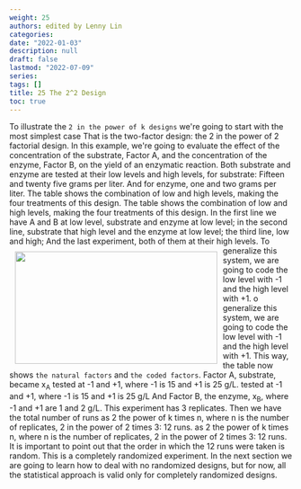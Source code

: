 ```yaml
---
weight: 25
authors: edited by Lenny Lin
categories: 
date: "2022-01-03"
description: null
draft: false
lastmod: "2022-07-09"
series: 
tags: []
title: 25 The 2^2 Design
toc: true
---
```





<!--more-->

To illustrate the `2 in the power of k designs` we're going to start with the most simplest case That is the two-factor design: the 2 in the power of 2 factorial design. In this example, we're going to evaluate the effect of the concentration of the substrate, Factor A, and the concentration of the enzyme, Factor B, on the yield of an enzymatic reaction. Both substrate and enzyme are tested at their low levels and high levels, for substrate: Fifteen and twenty five grams per liter. And for enzyme, one and two grams per liter. The table shows the combination of low and high levels, making the four treatments of this design. The table shows the combination of low and high levels, making the four treatments of this design. In the first line we have A and B at low level, substrate and enzyme at low level; in the second line, substrate that high level and the enzyme at low level; the third line, low and high; And the last experiment, both of them at their high levels. 
<img width ="360" height= "200" src = "/docs/images/Screenshot 2022-07-14 225144.png" style ="float: left" HSPACE="10" VSPACE="10"/>
To generalize this system, we are going to code the low level with -1 and the high level with +1. o generalize this system, we are going to code the low level with -1 and the high level with +1. This way, the table now shows `the natural factors` and `the coded factors`. Factor A, substrate, became x<sub>A</sub> tested at -1 and +1, where -1 is 15 and +1 is 25 g/L. tested at -1 and +1, where -1 is 15 and +1 is 25 g/L And Factor B, the enzyme, x<sub>B</sub>, where -1 and +1 are 1 and 2 g/L. This experiment has 3 replicates. Then we have the total number of runs as 2 the power of k times n, where n is the number of replicates, 2 in the power of 2 times 3: 12 runs. as 2 the power of k times n, where n is the number of replicates, 2 in the power of 2 times 3: 12 runs. It is important to point out that the order in which the 12 runs were taken is random. This is a completely randomized experiment. In the next section we are going to learn how to deal with no randomized designs, but for now, all the statistical approach is valid only for completely randomized designs. 
